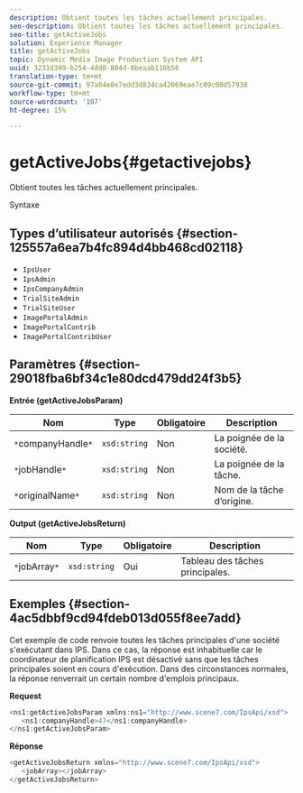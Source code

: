 ```yaml
---
description: Obtient toutes les tâches actuellement principales.
seo-description: Obtient toutes les tâches actuellement principales.
seo-title: getActiveJobs
solution: Experience Manager
title: getActiveJobs
topic: Dynamic Media Image Production System API
uuid: 3231d349-b254-4dd0-804d-8beaab116b56
translation-type: tm+mt
source-git-commit: 97a84e8e7edd3d834ca42069eae7c09c00d57938
workflow-type: tm+mt
source-wordcount: '107'
ht-degree: 15%

---
```



# getActiveJobs{#getactivejobs}

Obtient toutes les tâches actuellement principales.

Syntaxe

## Types d’utilisateur autorisés {#section-125557a6ea7b4fc894d4bb468cd02118}

* `IpsUser`
* `IpsAdmin`
* `IpsCompanyAdmin`
* `TrialSiteAdmin`
* `TrialSiteUser`
* `ImagePortalAdmin`
* `ImagePortalContrib`
* `ImagePortalContribUser`

## Paramètres {#section-29018fba6bf34c1e80dcd479dd24f3b5}

**Entrée (getActiveJobsParam)**

| Nom | Type | Obligatoire | Description |
|---|---|---|---|
| `*`companyHandle`*` | `xsd:string` | Non | La poignée de la société. |
| `*`jobHandle`*` | `xsd:string` | Non | La poignée de la tâche. |
| `*`originalName`*` | `xsd:string` | Non | Nom de la tâche d’origine. |

**Output (getActiveJobsReturn)**

| Nom | Type | Obligatoire | Description |
|---|---|---|---|
| `*`jobArray`*` | `xsd:string` | Oui | Tableau des tâches principales. |

## Exemples {#section-4ac5dbbf9cd94fdeb013d055f8ee7add}

Cet exemple de code renvoie toutes les tâches principales d&#39;une société s&#39;exécutant dans IPS. Dans ce cas, la réponse est inhabituelle car le coordinateur de planification IPS est désactivé sans que les tâches principales soient en cours d&#39;exécution. Dans des circonstances normales, la réponse renverrait un certain nombre d&#39;emplois principaux.

**Request**

```java
<ns1:getActiveJobsParam xmlns:ns1="http://www.scene7.com/IpsApi/xsd">
   <ns1:companyHandle>47</ns1:companyHandle>
</ns1:getActiveJobsParam>
```

**Réponse**

```java
<getActiveJobsReturn xmlns="http://www.scene7.com/IpsApi/xsd">
   <jobArray></jobArray>
</getActiveJobsReturn>
```

